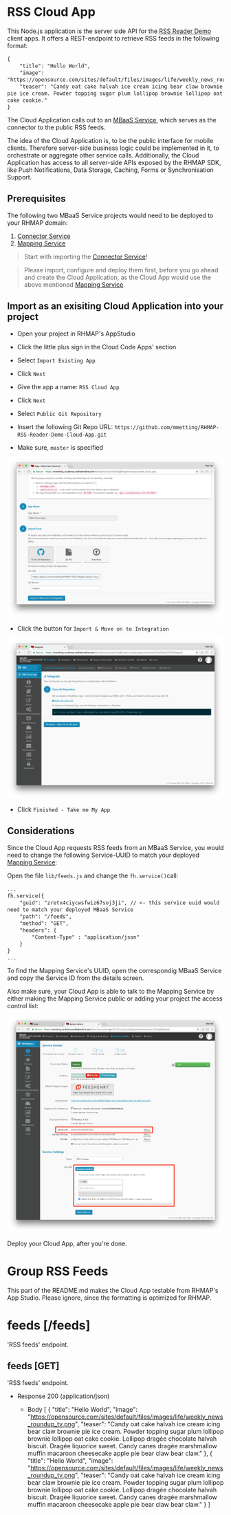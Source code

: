 # RSS Cloud App

This Node.js application is the server side API for the [RSS Reader Demo](https://github.com/mmetting/RHMAP-RSS-Reader-Demo) client apps. It offers a REST-endpoint to retrieve RSS feeds in the following format:

```
{
    "title": "Hello World",
    "image": "https://opensource.com/sites/default/files/images/life/weekly_news_roundup_tv.png",
    "teaser": "Candy oat cake halvah ice cream icing bear claw brownie pie ice cream. Powder topping sugar plum lollipop brownie lollipop oat cake cookie."
}
```

The Cloud Application calls out to an [MBaaS Service](https://github.com/mmetting/RSS-Reader-Demo-Mapper-Service), which serves as the connector to the public RSS feeds.

The idea of the Cloud Application is, to be the public interface for mobile clients. Therefore server-side business logic could be implemented in it, to orchestrate or aggregate other service calls.
Additionally, the Cloud Application has access to all server-side APIs exposed by the RHMAP SDK, like Push Notifications, Data Storage, Caching, Forms or Synchronisation Support.

## Prerequisites
The following two MBaaS Service projects would need to be deployed to your RHMAP domain:

1. [Connector Service](https://github.com/mmetting/RSS-Reader-Demo-RSS-Connector)
2. [Mapping Service](https://github.com/mmetting/RSS-Reader-Demo-Mapper-Service)

> Start with importing the [Connector Service](https://github.com/mmetting/RSS-Reader-Demo-RSS-Connector)!

> Please import, configure and deploy them first, before you go ahead and create the Cloud Application, as the Cloud App would use the above mentioned [Mapping Service](https://github.com/mmetting/RSS-Reader-Demo-Mapper-Service).

## Import as an exisiting Cloud Application into your project

- Open your project in RHMAP's AppStudio
- Click the little plus sign in the Cloud Code Apps' section
- Select `Import Existing App`
- Click `Next`

- Give the app a name: `RSS Cloud App`
- Click `Next`
- Select `Public Git Repository`
- Insert the following Git Repo URL: `https://github.com/mmetting/RHMAP-RSS-Reader-Demo-Cloud-App.git`
- Make sure, `master` is specified

![alt text](./pictures/cloud_app_import.png "Import an exisiting Cloud Application from GitHub")

- Click the button for `Import & Move on to Integration`

![alt text](./pictures/cloud_app_import_done.png "Done")

- Click `Finished - Take me My App`

## Considerations
Since the Cloud App requests RSS feeds from an MBaaS Service, you would need to change the following Service-UUID to match your deployed [Mapping Service](https://github.com/mmetting/RSS-Reader-Demo-Mapper-Service):

Open the file `lib/feeds.js` and change the `fh.service()`call:

```
...
fh.service({
    "guid": "zretx4ciycwsfwiz67soj3ji", // <- this service uuid would need to match your deployed MBaaS Service
    "path": "/feeds",
    "method": "GET",
    "headers": {
        "Content-Type" : "application/json" 
    }
}
...
```
To find the Mapping Service's UUID, open the correspondig MBaaS Service and copy the Service ID from the details screen.

Also make sure, your Cloud App is able to talk to the Mapping Service by either making the Mapping Service public or adding your project the access control list:

![alt text](./pictures/service_id.png "MBaaS Service ID")

Deploy your Cloud App, after you're done.

# Group RSS Feeds
This part of the README.md makes the Cloud App testable from RHMAP's App Studio. Please ignore, since the formatting is optimized for RHMAP.

# feeds [/feeds]

'RSS feeds' endpoint.

## feeds [GET] 

'RSS feeds' endpoint.

+ Response 200 (application/json)

    + Body
            [
                {
                    "title": "Hello World",
                    "image": "https://opensource.com/sites/default/files/images/life/weekly_news_roundup_tv.png",
                    "teaser": "Candy oat cake halvah ice cream icing bear claw brownie pie ice cream. Powder topping sugar plum lollipop brownie lollipop oat cake cookie. Lollipop dragée chocolate halvah biscuit. Dragée liquorice sweet. Candy canes dragée marshmallow muffin macaroon cheesecake apple pie bear claw bear claw."
                },
                {
                    "title": "Hello World",
                    "image": "https://opensource.com/sites/default/files/images/life/weekly_news_roundup_tv.png",
                    "teaser": "Candy oat cake halvah ice cream icing bear claw brownie pie ice cream. Powder topping sugar plum lollipop brownie lollipop oat cake cookie. Lollipop dragée chocolate halvah biscuit. Dragée liquorice sweet. Candy canes dragée marshmallow muffin macaroon cheesecake apple pie bear claw bear claw."
                }
            ]
